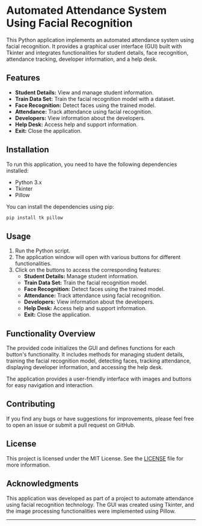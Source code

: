 # Automated Attendance System Using Facial Recognition

This Python application implements an automated attendance system using facial recognition. It provides a graphical user interface (GUI) built with Tkinter and integrates functionalities for student details, face recognition, attendance tracking, developer information, and a help desk.

## Features

- **Student Details:** View and manage student information.
- **Train Data Set:** Train the facial recognition model with a dataset.
- **Face Recognition:** Detect faces using the trained model.
- **Attendance:** Track attendance using facial recognition.
- **Developers:** View information about the developers.
- **Help Desk:** Access help and support information.
- **Exit:** Close the application.

## Installation

To run this application, you need to have the following dependencies installed:

- Python 3.x
- Tkinter
- Pillow

You can install the dependencies using pip:

```bash
pip install tk pillow
```

## Usage

1. Run the Python script.
2. The application window will open with various buttons for different functionalities.
3. Click on the buttons to access the corresponding features:
   - **Student Details:** Manage student information.
   - **Train Data Set:** Train the facial recognition model.
   - **Face Recognition:** Detect faces using the trained model.
   - **Attendance:** Track attendance using facial recognition.
   - **Developers:** View information about the developers.
   - **Help Desk:** Access help and support information.
   - **Exit:** Close the application.

## Functionality Overview

The provided code initializes the GUI and defines functions for each button's functionality. It includes methods for managing student details, training the facial recognition model, detecting faces, tracking attendance, displaying developer information, and accessing the help desk.

The application provides a user-friendly interface with images and buttons for easy navigation and interaction.

## Contributing

If you find any bugs or have suggestions for improvements, please feel free to open an issue or submit a pull request on GitHub.

## License

This project is licensed under the MIT License. See the [LICENSE](LICENSE) file for more information.

## Acknowledgments

This application was developed as part of a project to automate attendance using facial recognition technology. The GUI was created using Tkinter, and the image processing functionalities were implemented using Pillow.

---
